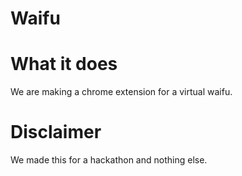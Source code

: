 # Waifu

# What it does
We are making a chrome extension for a virtual waifu.

 
# Disclaimer
We made this for a hackathon and nothing else.
